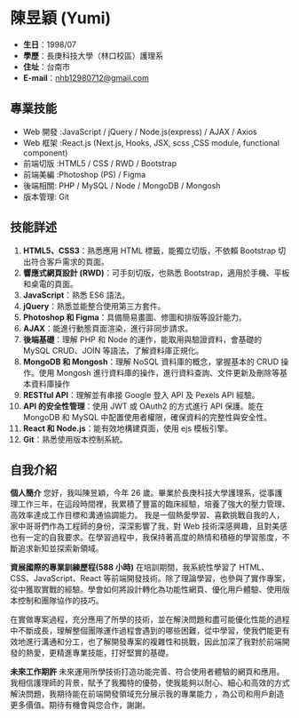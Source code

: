 # 陳昱穎 (Yumi)

- **生日**：1998/07
- **學歷**：長庚科技大學（林口校區）護理系
- **住址**：台南市
- **E-mail**：nhb12980712@gmail.com

## 專業技能

- Web 開發 :JavaScript / jQuery / Node.js(express) / AJAX / Axios
- Web 框架 :React.js (Next.js, Hooks, JSX, scss ,CSS module, functional component)
- 前端切版 :HTML5 / CSS / RWD / Bootstrap
- 前端美編 :Photoshop (PS) / Figma
- 後端相關: PHP / MySQL / Node / MongoDB / Mongosh
- 版本管理: Git

## 技能詳述

1. **HTML5、CSS3**：熟悉應用 HTML 標籤，能獨立切版，不依賴 Bootstrap 切出符合客戶需求的頁面。
2. **響應式網頁設計 (RWD)**：可手刻切版，也熟悉 Bootstrap，適用於手機、平板和桌電的頁面。
3. **JavaScript**：熟悉 ES6 語法。
4. **jQuery**：熟悉並能整合使用第三方套件。
5. **Photoshop 和 Figma**：具備簡易畫圖、修圖和排版等設計能力。
6. **AJAX**：能進行動態頁面渲染，進行非同步請求。
7. **後端基礎**：理解 PHP 和 Node 的運作，能取用與驗證資料，會基礎的 MySQL CRUD、JOIN 等語法，了解資料庫正規化。
8. **MongoDB 和 Mongosh**：理解 NoSQL 資料庫的概念，掌握基本的 CRUD 操作。使用 Mongosh 進行資料庫的操作，進行資料查詢、文件更新及刪除等基本資料庫操作
9. **RESTful API**：理解並有串接 Google 登入 API 及 Pexels API 經驗。
10. **API 的安全性管理**：使用 JWT 或 OAuth2 的方式進行 API 保護。能在 MongoDB 和 MySQL 中配置使用者權限，確保資料的完整性與安全性。
11. **React 和 Node.js**：能有效地構建頁面，使用 ejs 模板引擎。
12. **Git**：熟悉使用版本控制系統。

## 自我介紹

**個人簡介**
您好，我叫陳昱穎，今年 26 歲。畢業於長庚科技大學護理系，從事護理工作三年，在這段時間裡，我累積了豐富的臨床經驗，培養了強大的壓力管理、高效率達成工作目標和溝通協調能力。 我是一個熱愛學習、喜歡挑戰自我的人，家中哥哥們作為工程師的身份，深深影響了我，對 Web 技術深感興趣，且對美感也有一定的自我要求。在學習過程中，我保持著高度的熱情和積極的學習態度，不斷追求新知並探索新領域。

**資展國際的專業訓練歷程(588 小時)**
在培訓期間，我系統性學習了 HTML、CSS、JavaScript、React 等前端開發技術。除了理論學習，也參與了實作專案，從中獲取實戰的經驗。學會如何將設計轉化為功能性網頁、優化用戶體驗、使用版本控制和團隊協作的技巧。

在實做專案過程，充分應用了所學的技術，並在解決問題和盡可能優化性能的過程中不斷成長，理解整個團隊運作過程會遇到的哪些困難，從中學習，使我們能更有效地進行溝通和分工，也了解開發專案的複雜性和挑戰，因此加深了我對於前端開發的熱愛，更精進專業技能，打好堅實的基礎。

**未來工作期許**
未來運用所學技術打造功能完善、符合使用者體驗的網頁和應用。我相信護理師的背景，賦予了我獨特的優勢，使我能夠以耐心、細心和高效的方式解決問題，我期待能在前端開發領域充分展示我的專業能力 ，為公司和用戶創造更多價值。期待有機會與您合作，謝謝。

